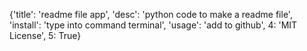 {'title': 'readme file app', 'desc': 'python code to make a readme file', 'install': 'type into command terminal', 'usage': 'add to github', 4: 'MIT License', 5: True}